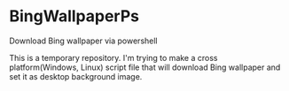 # BingWallpaperPs
Download Bing wallpaper via powershell

This is a temporary repository. I'm trying to make a cross platform(Windows, Linux) script file that will download Bing wallpaper and set it as desktop background image.
